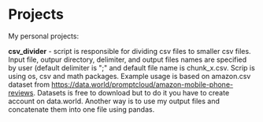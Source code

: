 # Projects

My personal projects:

**csv_divider** - script is responsible for dividing csv files to smaller csv files. Input file, outpur directory, delimiter, and output files names are specified by user (default delimiter is ";" and default file name is chunk_x.csv. Scrip is using os, csv and math packages. Example usage is based on amazon.csv dataset from https://data.world/promptcloud/amazon-mobile-phone-reviews. Datasets is free to download but to do it you have to create account on data.world. Another way is to use my output files and concatenate them into one file using pandas.
